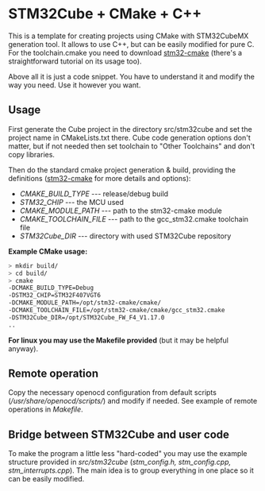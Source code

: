 # STM32Cube + CMake + C++

This is a template for creating projects using CMake with STM32CubeMX generation tool. It allows to use C++, but can be easily modified for pure C. For the toolchain.cmake you need to download [stm32-cmake](https://github.com/ObKo/stm32-cmake) (there's a straightforward tutorial on its usage too).

Above all it is just a code snippet. You have to understand it and modify the way you need. Use it however you want.

## Usage

First generate the Cube project in the directory src/stm32cube and set the project name in CMakeLists.txt there. Cube code generation options don't matter, but if not needed then set toolchain to "Other Toolchains" and don't copy libraries.

Then do the standard cmake project generation & build, providing the definitions ([stm32-cmake](https://github.com/ObKo/stm32-cmake) for more details and options):

* *CMAKE_BUILD_TYPE* --- release/debug build
* *STM32_CHIP* --- the MCU used
* *CMAKE_MODULE_PATH* --- path to the stm32-cmake module
* *CMAKE_TOOLCHAIN_FILE* --- path to the gcc_stm32.cmake toolchain file
* *STM32Cube_DIR* --- directory with used STM32Cube repository

**Example CMake usage:**
~~~bash
> mkdir build/
> cd build/
> cmake
-DCMAKE_BUILD_TYPE=Debug
-DSTM32_CHIP=STM32F407VGT6
-DCMAKE_MODULE_PATH=/opt/stm32-cmake/cmake/
-DCMAKE_TOOLCHAIN_FILE=/opt/stm32-cmake/cmake/gcc_stm32.cmake
-DSTM32Cube_DIR=/opt/STM32Cube_FW_F4_V1.17.0
..
~~~

**For linux you may use the Makefile provided** (but it may be helpful anyway).

## Remote operation

Copy the necessary openocd configuration from default scripts (*/usr/share/openocd/scripts/*) and modify if needed. See example of remote operations in *Makefile*.

## Bridge between STM32Cube and user code

To make the program a little less "hard-coded" you may use the example structure provided in *src/stm32cube* (*stm_config.h, stm_config.cpp, stm_interrupts.cpp*). The main idea is to group everything in one place so it can be easily modified.
